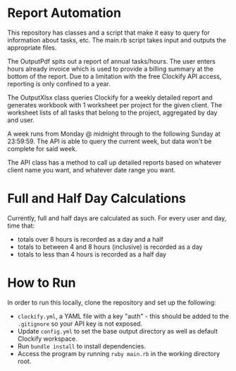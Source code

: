 # Report Automation

This repository has classes and a script that make it easy to query for information about tasks, etc. The main.rb script takes input and outputs the appropriate files.

The OutputPdf spits out a report of annual tasks/hours. The user enters hours already invoice which is used to provide a billing summary at the bottom of the report. Due to a limitation with the free Clockify API access, reporting is only confined to a year.

The OutputXlsx class queries Clockify for a weekly detailed report and generates workbook with 1 worksheet per project for the given client. The worksheet lists of all tasks that belong to the project, aggregated by day and user.

A week runs from Monday @ midnight through to the following Sunday at 23:59:59. The API is able to query the current week, but data won't be complete for said week.

The API class has a method to call up detailed reports based on whatever client name you want, and whatever date range you want.

# Full and Half Day Calculations
Currently, full and half days are calculated as such.
For every user and day, time that:
* totals over 8 hours is recorded as a day and a half
* totals to between 4 and 8 hours (inclusive) is recorded as a day
* totals to less than 4 hours is recorded as a half day

# How to Run
In order to run this locally, clone the repository and set up the following:
* `clockify.yml`, a YAML file with a key "auth" - this should be added to the
  `.gitignore` so your API key is not exposed.
* Update `config.yml` to set the base output directory as well as default Clockify workspace.
* Run `bundle install` to install dependencies.
* Access the program by running `ruby main.rb` in the working directory root.